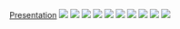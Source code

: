[Presentation](https://www.figma.com/proto/JH110RoohsiFd8PQnaWsjs/cc_python_final?node-id=2%3A82&scaling=contain&page-id=0%3A1&starting-point-node-id=2%3A82)
![](https://drive.google.com/uc?export=view&id=1ZbvyTngXiPVnGeSUEkoCotBwsU8UOoU4)
![](https://drive.google.com/uc?export=view&id=1eAcIlAsoKQwXZz74oLx-BbjaQ_6LjEhU)
![](https://drive.google.com/uc?export=view&id=1VUOAlXh0DtBbqWmz7AFwpOylVAGE7i74)
![](https://drive.google.com/uc?export=view&id=1RDK84uKJY6p4yZ3caRXsq1FiPKFHsHcC)
![](https://drive.google.com/uc?export=view&id=1RUiwz5ekKXPo4oKFI-1dbjXw225Auttv)
![](https://drive.google.com/uc?export=view&id=1XxLepe3IaFz7W5Sx-1wjL_9djWUbTWsI)
![](https://drive.google.com/uc?export=view&id=1nNnuN3E0NttfFANdn-80cE2WPBPcmQ0Z)
![](https://drive.google.com/uc?export=view&id=1hjy5TjmcFiqsuWpboY2kYAFbGchhQhE5)
![](https://drive.google.com/uc?export=view&id=1tBSlEYqXg_R7dcQJM4IF1t9RQzXqMgWb)
![](https://drive.google.com/uc?export=view&id=1McRw96NoMbsTx9qn5kL4oNHFDSjklRWd)

